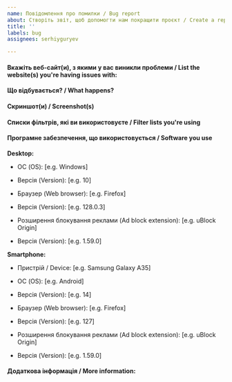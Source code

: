 ```yaml
---
name: Повідомлення про помилки / Bug report
about: Створіть звіт, щоб допомогти нам покращити проєкт / Create a report to help us improve the project
title: ''
labels: bug
assignees: serhiyguryev

---
```


<!--

Перш, ніж створювати звіт:

1) Переконайтеся у відсутності проблем або конфліктів з іншими розширеннями веб-браузера.
2) Переконайтеся, що ви використовуєте лише одне розширення для блокування реклами (фільтрації контенту).
3) Вимкніть NoScript, Ghostery, Disconnect, HTTPS Everywhere, Privacy Badger, AntiBanner, VPN розширення і повторно протестуйте (перевірте) роботу веб-сайту, з яким виникли проблеми.
-->
<!--

Before creating a report:

1) Make sure there are no problems or conflicts with other browser extensions.
2) Make sure you use only one ad blocking (content filtering) extension.
3) Disable NoScript, Ghostery, Disconnect, HTTPS Everywhere, Privacy Badger, AntiBanner, VPN extensions and retest (check) the website with which you have problems.
-->

#### Вкажіть веб-сайт(и), з якими у вас виникли проблеми / List the website(s) you're having issues with:

<!-- Вкажіть URL-адресу веб-сайту (ОБОВ'ЯЗКОВО) -->
<!-- Будь ласка, вставляйте URL-адресу сайту в кодовий тег (ОБОВ'ЯЗКОВО) -->
<!-- Попередьте, якщо мова йде про сайт з NSFW контентом -->

<!-- Website URL is MANDATORY -->
<!-- Wrap the website URL in a code tag please (MANDATORY) -->
<!-- Warn if it is a website with NSFW content -->

#### Що відбувається? / What happens?

<!-- Опишіть проблеми, які виникають при відвідуванні сайту та вкажіть кроки відтворення цих проблем -->

<!-- Describe the problems that you encounter when visiting the site and indicate the steps to reproduce these problems -->

#### Скриншот(и) / Screenshot(s)

<!-- Скриншот(и) для візуального опису проблем -->
<!-- Розміщуйте посилання замість вбудованих зображень для скриншотів, що містять матеріали для дорослих -->

<!-- Screenshot(s) to visually describe the issues -->
<!-- Post links instead of inline images for screenshots containing adult material -->

#### Списки фільтрів, які ви використовуєте / Filter lists you're using

<!-- Які списки блокувань ви використовуєте? -->
<!-- наприклад, ABP filters, EasyList, EasyPrivacy, Fanboy's Annoyance List тощо -->

<!-- Which adblock lists are you're using? -->
<!-- e.g. ABP filters, EasyList, EasyPrivacy, Fanboy's Annoyance List, etc. -->

#### Програмне забезпечення, що використовується / Software you use

**Desktop:**

- ОС (OS): [e.g. Windows]
- Версія (Version): [e.g. 10]

- Браузер (Web browser): [e.g. Firefox]
- Версія (Version): [e.g. 128.0.3]

- Розширення блокування реклами (Ad block extension): [e.g. uBlock Origin]
- Версія (Version): [e.g. 1.59.0]

**Smartphone:**

- Пристрій / Device: [e.g. Samsung Galaxy A35]

- ОС (OS): [e.g. Android]
- Версія (Version): [e.g. 14]

- Браузер (Web browser): [e.g. Firefox]
- Версія (Version): [e.g. 127]

- Розширення блокування реклами (Ad block extension): [e.g. uBlock Origin]
- Версія (Version): [e.g. 1.59.0]

#### Додаткова інформація / More information:

<!-- Додайте тут будь-що інше, що може бути корисним для оперативного усунення проблеми -->

<!-- Add anything else here that may be helpful in resolving the issue quickly -->
